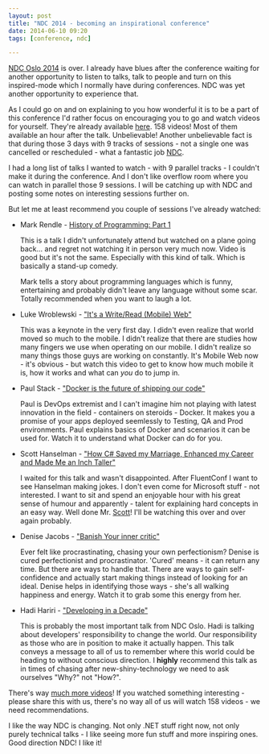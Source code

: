```yaml
---
layout: post
title: "NDC 2014 - becoming an inspirational conference"
date: 2014-06-10 09:20
tags: [conference, ndc]

---
```


[NDC Oslo 2014](http://ndcoslo.com) is over. I already have blues after the conference waiting for another opportunity to listen to talks, talk to people and turn on this inspired-mode which I normally have during conferences. NDC was yet another opportunity to experience that. 

As I could go on and on explaining to you how wonderful it is to be a part of this conference I'd rather focus on encouraging you to go and watch videos for yourself. They're already available [here](http://vimeo.com/channels/ndc2014). 158 videos! Most of them available an hour after the talk. Unbelievable! Another unbelievable fact is that during those 3 days with 9 tracks of sessions - not a single one was cancelled or rescheduled - what a fantastic job [NDC](https://twitter.com/ndc_conferences). 

I had a long list of talks I wanted to watch - with 9 parallel tracks - I couldn't make it during the conference. And I don't like overflow room where you can watch in parallel those 9 sessions. I will be catching up with NDC and posting some notes on interesting sessions further on.

But let me at least recommend you couple of sessions I've already watched:

  * Mark Rendle - [History of Programming: Part 1](http://vimeo.com/97541186)

	  This is a talk I didn't unfortunately attend but watched on a plane going back... and regret not watching it in person very much now. Video is good but it's not the same. Especially with this kind of talk. Which is basically a stand-up comedy.

	  Mark tells a story about programming languages which is funny, entertaining and probably didn't leave any language without some scar. Totally recommended when you want to laugh a lot. 

  * Luke Wroblewski - ["It's a Write/Read (Mobile) Web"](http://vimeo.com/97305189)

	  This was a keynote in the very first day. I didn't even realize that world moved so much to the mobile. I didn't realize that there are studies how many fingers we use when operating on our mobile. I didn't realize so many things those guys are working on constantly. It's Mobile Web now - it's obvious - but watch this video to get to know how much mobile it is, how it works and what can *you* do to jump in.

  * Paul Stack - ["Docker is the future of shipping our code"](http://vimeo.com/97415348)

	  Paul is DevOps extremist and I can't imagine him not playing with latest innovation in the field - containers on steroids - Docker. It makes you a promise of your apps deployed seemlessly to Testing, QA and Prod environments. Paul explains basics of Docker and scenarios it can be used for. Watch it to understand what Docker can do for you.

  * Scott Hanselman - ["How C# Saved my Marriage, Enhanced my Career and Made Me an Inch Taller"](http://vimeo.com/97349222)

	  I waited for this talk and wasn't disappointed. After FluentConf I want to see Hanselman making jokes. I don't even come for Microsoft stuff - not interested. I want to sit and spend an enjoyable hour with his great sense of humour and apparently - talent for explaining hard concepts in an easy way. Well done Mr. [Scott](http://hanselman.com)! I'll be watching this over and over again probably.

  * Denise Jacobs - ["Banish Your inner critic"](http://vimeo.com/97318800)

	  Ever felt like procrastinating, chasing your own perfectionism? Denise is cured perfectionist and procrastinator. 'Cured' means - it can return any time. But there are ways to handle that. There are ways to gain self-confidence and actually start making things instead of looking for an ideal. Denise helps in identifying those ways - she's all walking happiness and energy. Watch it to grab some this energy from her.

  * Hadi Hariri - ["Developing in a Decade"](http://vimeo.com/97315946)

	  This is probably the most important talk from NDC Oslo. Hadi is talking about developers' responsibility to change the world. Our responsibility as those who are in position to make it actually happen. This talk conveys a message to all of us to remember where this world could be heading to without conscious direction. I **highly** recommend this talk as in times of chasing after new-shiny-technology we need to ask ourselves "Why?" not "How?".


There's way [much more videos](http://vimeo.com/channels/ndc2014)! If you watched something interesting - please share this with us, there's no way all of us will watch 158 videos - we need recommendations.

I like the way NDC is changing. Not only .NET stuff right now, not only purely technical talks - I like seeing more fun stuff and more inspiring ones. Good direction NDC! I like it!








